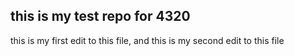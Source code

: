 ## this is my test repo for 4320

this is my first edit to this file, and this is my second edit to this file
